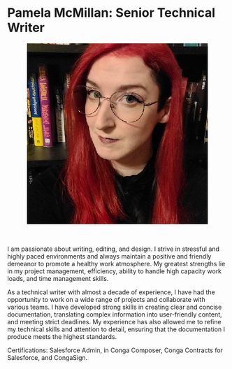 ﻿<?xml version="1.0" encoding="utf-8"?>
<html xmlns:MadCap="http://www.madcapsoftware.com/Schemas/MadCap.xsd">
    <head>
    </head>
    <body>
        <h1>Pamela McMillan: Senior Technical Writer</h1>
        <p style="text-align: center;">
            <img src="../Resources/Images/v 3.jpg" />
        </p>
        <p>&#160;</p>
        <p>I am passionate about writing, editing, and design. I strive in stressful and highly paced environments and always maintain a positive and friendly demeanor to promote a healthy work atmosphere. My greatest strengths lie in my project management, efficiency, ability to handle high capacity work loads, and time management skills.</p>
        <p>As a technical writer with almost a decade of experience, I have had the opportunity to work on a wide range of projects and collaborate with various teams. I have developed strong skills in creating clear and concise documentation, translating complex information into user-friendly content, and meeting strict deadlines. My experience has also allowed me to refine my technical skills and attention to detail, ensuring that the documentation I produce meets the highest standards.</p>
        <p>Certifications: Salesforce Admin, in Conga Composer, Conga Contracts for Salesforce, and CongaSign.</p>
        <p><MadCap:variable name="General.LinkedIn" />
        </p>
        <p><MadCap:variable name="General.Email" />
        </p>
    </body>
</html>
